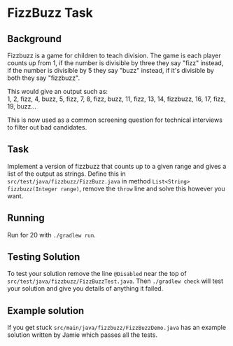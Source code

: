 # FizzBuzz Task

## Background

Fizzbuzz is a game for children to teach division.
The game is each player counts up from 1, if the number is divisible by three they say "fizz" instead,
if the number is divisible by 5 they say "buzz" instead, if it's divisible by both they say "fizzbuzz".

This would give an output such as: \
1, 2, fizz, 4, buzz, 5, fizz, 7, 8, fizz, buzz, 11, fizz, 13, 14, fizzbuzz, 16, 17, fizz, 19, buzz...

This is now used as a common screening question for technical interviews to filter out bad candidates.

## Task

Implement a version of fizzbuzz that counts up to a given range and gives a list of the output as strings.
Define this in `src/test/java/fizzbuzz/FizzBuzz.java` in method `List<String> fizzbuzz(Integer range)`,
remove the `throw` line and solve this however you want.

## Running

Run for 20 with `./gradlew run`.

## Testing Solution

To test your solution remove the line `@Disabled` near the top of `src/test/java/fizzbuzz/FizzBuzzTest.java`.
Then `./gradlew check` will test your solution and give you details of anything it failed.

## Example solution

If you get stuck `src/main/java/fizzbuzz/FizzBuzzDemo.java` has an example solution written by Jamie which passes all the tests.
